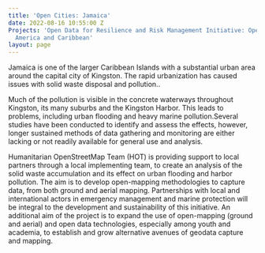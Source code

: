 ```yaml
---
title: 'Open Cities: Jamaica'
date: 2022-08-16 10:55:00 Z
Projects: 'Open Data for Resilience and Risk Management Initiative: Open Cities Latin
  America and Caribbean'
layout: page
---
```


Jamaica is one of the larger Caribbean Islands with a substantial urban area around the  capital city of Kingston. The rapid urbanization has caused issues with solid waste disposal and pollution..  

Much of the pollution is visible in the concrete waterways throughout Kingston, its many suburbs and  the Kingston Harbor. This leads to  problems, including urban flooding and heavy marine pollution.Several studies have been conducted to identify and assess the effects, however, longer sustained methods of data gathering and monitoring are either lacking or not readily available for general use and analysis. 

Humanitarian OpenStreetMap Team (HOT) is providing support to local partners through a local implementing team, to create an analysis of the solid waste accumulation and its effect on urban flooding and harbor pollution. The aim  is to develop open-mapping methodologies to capture data, from both ground and aerial  mapping. Partnerships with local and international actors in emergency management and marine protection will be integral to the development and sustainability of this initiative.
An additional aim of the project is to expand the use of open-mapping (ground and aerial) and open data technologies,  especially among youth and academia, to establish and grow alternative avenues of geodata capture and mapping. 

